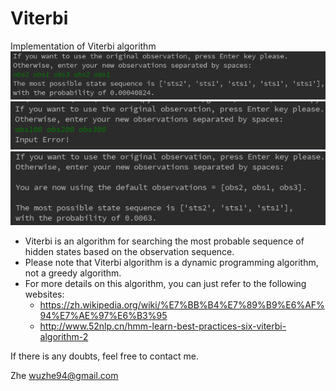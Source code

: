 # Viterbi
Implementation of Viterbi algorithm
![](https://github.com/wuzhe94/Viterbi/blob/master/img/f72810b6a6e58252ec7f07814e4cf4f.png)
![](https://github.com/wuzhe94/Viterbi/blob/master/img/46e696118c4f3341b466eab4dd7c926.png)
![](https://github.com/wuzhe94/Viterbi/blob/master/img/2644e11c0d86790cc8178fa811ff6fb.png)
- Viterbi is an algorithm for searching the most probable sequence of hidden states based on the observation sequence.
- Please note that Viterbi algorithm is a dynamic programming algorithm, not a greedy algorithm.
- For more details on this algorithm, you can just refer to the following websites:
  - https://zh.wikipedia.org/wiki/%E7%BB%B4%E7%89%B9%E6%AF%94%E7%AE%97%E6%B3%95
  - http://www.52nlp.cn/hmm-learn-best-practices-six-viterbi-algorithm-2
 
 If there is any doubts, feel free to contact me.
 
 Zhe
 wuzhe94@gmail.com
